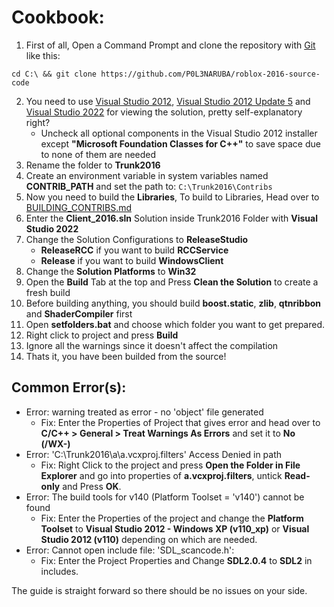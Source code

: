# Cookbook:

1. First of all, Open a Command Prompt and clone the repository with [Git](https://git-scm.com/) like this:
```
cd C:\ && git clone https://github.com/P0L3NARUBA/roblox-2016-source-code
```
2. You need to use [Visual Studio 2012](https://files.dog/MSDN/Visual%20Studio%202012/en_visual_studio_ultimate_2012_x86_dvd_2262106.iso), [Visual Studio 2012 Update 5](https://files.dog/MSDN/Visual%20Studio%202012%20Update%205/mu_visual_studio_2012_update_5_x86_dvd_6967467.iso) and [Visual Studio 2022](https://visualstudio.microsoft.com/tr/vs/) for viewing the solution, pretty self-explanatory right?
   - Uncheck all optional components in the Visual Studio 2012 installer except **"Microsoft Foundation Classes for C++"** to save space due to none of them are needed
3. Rename the folder to **Trunk2016**
4. Create an environment variable in system variables named **CONTRIB_PATH** and set the path to: ``C:\Trunk2016\Contribs``
5. Now you need to build the **Libraries**, To build to Libraries, Head over to [BUILDING_CONTRIBS.md](/BUILDING_CONTRIBS.md)
6. Enter the **Client_2016.sln** Solution inside Trunk2016 Folder with **Visual Studio 2022**
7. Change the Solution Configurations to **ReleaseStudio**
    - **ReleaseRCC** if you want to build **RCCService**
    - **Release** if you want to build **WindowsClient**
8. Change the **Solution Platforms** to **Win32**
9. Open the **Build** Tab at the top and Press **Clean the Solution** to create a fresh build
10. Before building anything, you should build **boost.static**, **zlib**, **qtnribbon** and **ShaderCompiler** first
11. Open **setfolders.bat** and choose which folder you want to get prepared.
12. Right click to project and press **Build**
13. Ignore all the warnings since it doesn't affect the compilation
14. Thats it, you have been builded from the source!

## Common Error(s):
 - Error: warning treated as error - no 'object' file generated
    - Fix: Enter the Properties of Project that gives error and head over to **C/C++ > General > Treat Warnings As Errors** and set it to **No (/WX-)**
 - Error: 'C:\Trunk2016\a\a.vcxproj.filters' Access Denied in path
    - Fix: Right Click to the project and press **Open the Folder in File Explorer** and go into properties of **a.vcxproj.filters**, untick **Read-only** and Press **OK**.
 - Error: The build tools for v140 (Platform Toolset = 'v140') cannot be found
    - Fix: Enter the Properties of the project and change the **Platform Toolset** to **Visual Studio 2012 - Windows XP (v110_xp)** or **Visual Studio 2012 (v110)** depending on which are needed.
 - Error: Cannot open include file: 'SDL_scancode.h':
    - Fix: Enter the Project Properties and Change **SDL2.0.4** to **SDL2** in includes.

The guide is straight forward so there should be no issues on your side.
